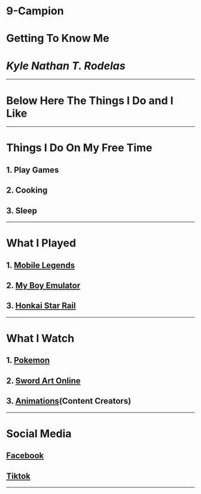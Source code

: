 # 9-Campion
# Getting To Know Me
# *Kyle Nathan T. Rodelas*
---
# Below Here The Things I Do and I Like
---
# Things I Do On My Free Time
## 1. Play Games
## 2. Cooking
## 3. Sleep 
---
# What I Played
## 1. [Mobile Legends](https://www.mobilelegends.com/)
## 2. [My Boy Emulator](https://www.apkbe.com/app/com.fastemulator.gba)
## 3. [Honkai Star Rail](https://hsr.hoyoverse.com/en-us/)
---
# What I Watch 
## 1. [Pokemon](https://pokemondb.net/pokedex)
## 2. [Sword Art Online](https://en.wikipedia.org/wiki/Sword_Art_Online)
## 3. [Animations](https://www.youtube.com/@jaidenanimations)(Content Creators)
---
# Social Media 
## [Facebook](https://www.facebook.com)
## [Tiktok](https://www.Tiktok.com)
---
